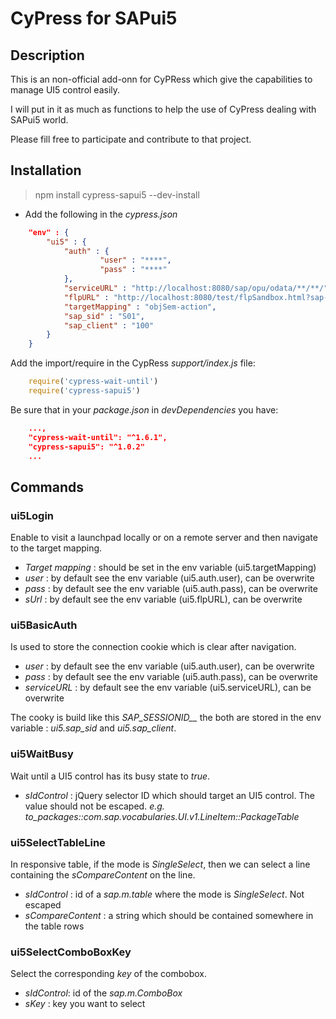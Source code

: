 # CyPress for SAPui5
## Description
This is an non-official add-onn for CyPRess which give the capabilities to manage UI5 control easily.

I will put in it as much as functions to help the use of CyPress dealing with SAPui5 world.

Please fill free to participate and contribute to that project.

## Installation

> npm install cypress-sapui5 --dev-install

- Add the following in the *cypress.json* 

```json
    "env" : {
        "ui5" : {
            "auth" : {
                    "user" : "****",
                    "pass" : "****"
            },
            "serviceURL" : "http://localhost:8080/sap/opu/odata/**/**/",
            "flpURL" : "http://localhost:8080/test/flpSandbox.html?sap-language=FR",
            "targetMapping" : "objSem-action",
            "sap_sid" : "S01",
            "sap_client" : "100"
        }
    }
```
Add the import/require in the CypRess *support/index.js* file:

```js
    require('cypress-wait-until')
    require('cypress-sapui5')
```

Be sure that in your *package.json* in *devDependencies* you have:

```json
    ...,
    "cypress-wait-until": "^1.6.1",
    "cypress-sapui5": "^1.0.2"
    ...
```


## Commands
### ui5Login
Enable to visit a launchpad locally or on a remote server and then navigate to the target mapping.

* *Target mapping* : should be set in the env variable (ui5.targetMapping)
* *user* : by default see the env variable (ui5.auth.user), can be overwrite
* *pass* : by default see the env variable (ui5.auth.pass), can be overwrite
* *sUrl* : by default see the env variable (ui5.flpURL), can be overwrite

### ui5BasicAuth
Is used to store the connection cookie which is clear after navigation.

* *user* : by default see the env variable (ui5.auth.user), can be overwrite
* *pass* : by default see the env variable (ui5.auth.pass), can be overwrite
* *serviceURL* : by default see the env variable (ui5.serviceURL), can be overwrite 

The cooky is build like this *SAP_SESSIONID_<SID>_<CLIENT>* the both are stored in the env variable : *ui5.sap_sid* and *ui5.sap_client*.

### ui5WaitBusy
Wait until a UI5 control has its busy state to *true*.

* *sIdControl* : jQuery selector ID which should target an UI5 control. The value should not be escaped. *e.g. to_packages::com.sap.vocabularies.UI.v1.LineItem::PackageTable*

### ui5SelectTableLine
In responsive table, if the mode is *SingleSelect*, then we can select a line containing the *sCompareContent* on the line.

* *sIdControl* : id of a *sap.m.table* where the mode is *SingleSelect*. Not escaped
* *sCompareContent* : a string which should be contained somewhere in the table rows

### ui5SelectComboBoxKey
Select the corresponding *key* of the combobox.

* *sIdControl*: id of the *sap.m.ComboBox*
* *sKey* : key you want to select